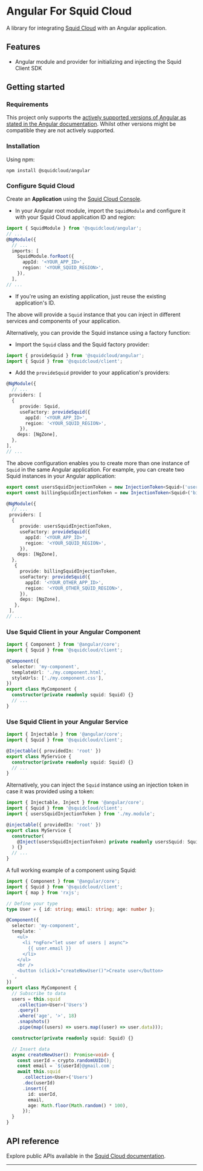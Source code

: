 # Angular For Squid Cloud

A library for integrating [Squid Cloud](https://squid.cloud) with an Angular application.

## Features

- Angular module and provider for initializing and injecting the Squid Client SDK

## Getting started

### Requirements

This project only supports the [actively supported versions of Angular as stated in the Angular documentation](https://angular.io/guide/releases#actively-supported-versions). Whilst other versions might be compatible they are not actively supported.

### Installation

Using npm:

```
npm install @squidcloud/angular
```

### Configure Squid Cloud

Create an **Application** using the [Squid Cloud Console](https://console.squid.cloud).

- In your Angular root module, import the `SquidModule` and configure it with your Squid Cloud application ID and region:

```typescript
import { SquidModule } from '@squidcloud/angular';
// ...
@NgModule({
  // ...
  imports: [
    SquidModule.forRoot({
      appId: '<YOUR_APP_ID>',
      region: '<YOUR_SQUID_REGION>',
    }),
  ],
// ...
```

- If you're using an existing application, just reuse the existing application's ID.

The above will provide a `Squid` instance that you can inject in different services and components of your application.

Alternatively, you can provide the Squid instance using a factory function:

- Import the `Squid` class and the Squid factory provider:

```typescript
import { provideSquid } from '@squidcloud/angular';
import { Squid } from '@squidcloud/client';
```

- Add the `provideSquid` provider to your application's providers:

```typescript
@NgModule({
  // ...
 providers: [
  {
     provide: Squid,
     useFactory: provideSquid({
       appId: '<YOUR_APP_ID>',
       region: '<YOUR_SQUID_REGION>',
     }),
    deps: [NgZone],
  },
],
// ...
```

The above configuration enables you to create more than one instance of `Squid` in the same Angular application.
For example, you can create two Squid instances in your Angular application:

```typescript
export const usersSquidInjectionToken = new InjectionToken<Squid>('usersSquid');
export const billingSquidInjectionToken = new InjectionToken<Squid>('billingSquid');

@NgModule({
  // ...
 providers: [
  {
     provide: usersSquidInjectionToken,
     useFactory: provideSquid({
       appId: '<YOUR_APP_ID>',
       region: '<YOUR_SQUID_REGION>',
     }),
    deps: [NgZone],
  },
   {
     provide: billingSquidInjectionToken,
     useFactory: provideSquid({
       appId: '<YOUR_OTHER_APP_ID>',
       region: '<YOUR_OTHER_SQUID_REGION>',
     }),
     deps: [NgZone],
   },
 ],
// ...
```

### Use Squid Client in your Angular Component

```typescript
import { Component } from '@angular/core';
import { Squid } from '@squidcloud/client';

@Component({
  selector: 'my-component',
  templateUrl: './my.component.html',
  styleUrls: ['./my.component.css'],
})
export class MyComponent {
  constructor(private readonly squid: Squid) {}
  // ...
}
```

### Use Squid Client in your Angular Service

```typescript
import { Injectable } from '@angular/core';
import { Squid } from '@squidcloud/client';

@Injectable({ providedIn: 'root' })
export class MyService {
  constructor(private readonly squid: Squid) {}
  // ...
}
```

Alternatively, you can inject the `Squid` instance using an injection token in case it was provided using a token:

```typescript
import { Injectable, Inject } from '@angular/core';
import { Squid } from '@squidcloud/client';
import { usersSquidInjectionToken } from './my.module';

@injectable({ providedIn: 'root' })
export class MyService {
  constructor(
    @Inject(usersSquidInjectionToken) private readonly usersSquid: Squid,
  ) {}
  // ...
}
```

A full working example of a component using Squid:

```typescript
import { Component } from '@angular/core';
import { Squid } from '@squidcloud/client';
import { map } from 'rxjs';

// Define your type
type User = { id: string; email: string; age: number };

@Component({
  selector: 'my-component',
  template: `
    <ul>
      <li *ngFor="let user of users | async">
        {{ user.email }}
      </li>
    </ul>
    <br />
    <button (click)="createNewUser()">Create user</button>
  `,
})
export class MyComponent {
  // Subscribe to data
  users = this.squid
    .collection<User>('Users')
    .query()
    .where('age', '>', 18)
    .snapshots()
    .pipe(map((users) => users.map((user) => user.data)));

  constructor(private readonly squid: Squid) {}

  // Insert data
  async createNewUser(): Promise<void> {
    const userId = crypto.randomUUID();
    const email = `${userId}@gmail.com`;
    await this.squid
      .collection<User>('Users')
      .doc(userId)
      .insert({
        id: userId,
        email,
        age: Math.floor(Math.random() * 100),
      });
  }
}
```

## API reference

Explore public APIs available in the [Squid Cloud documentation](https://docs.squid.cloud).

---
